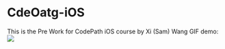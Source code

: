 # CdeOatg-iOS
This is the Pre Work for CodePath iOS course by Xi (Sam) Wang
GIF demo:
<img src="http://g.recordit.co/3ibFYEEBxl.gif">
